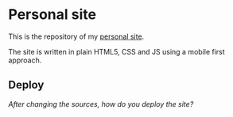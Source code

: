 # Personal site

This is the repository of my [personal site](https://niktekusho.github.io/).

The site is written in plain HTML5, CSS and JS using a mobile first approach.

## Deploy

_After changing the sources, how do you deploy the site?_
